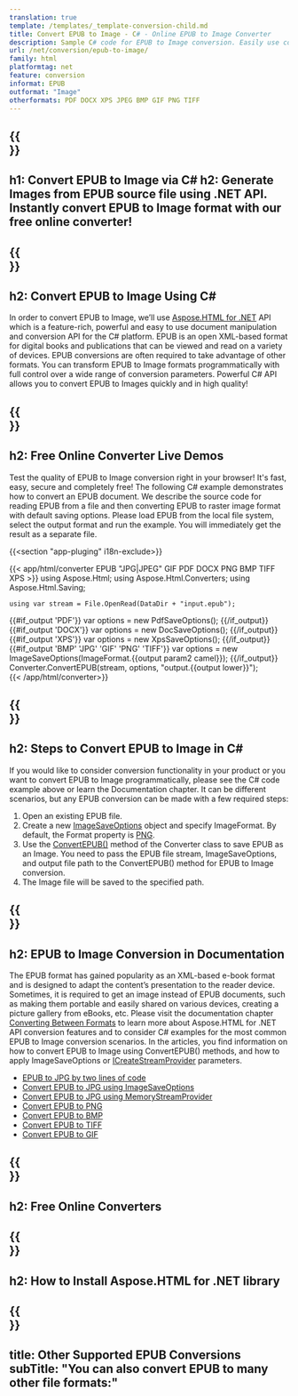 ```yaml
---
translation: true
template: /templates/_template-conversion-child.md
title: Convert EPUB to Image - C# - Online EPUB to Image Converter
description: Sample C# code for EPUB to Image conversion. Easily use converter API within ASP.NET or any .NET application. Try online EPUB to Image Converter for free!
url: /net/conversion/epub-to-image/
family: html
platformtag: net
feature: conversion
informat: EPUB
outformat: "Image"
otherformats: PDF DOCX XPS JPEG BMP GIF PNG TIFF
---
```


{{<section banner>}}
---
h1: Convert EPUB to Image via C#
h2: Generate Images from EPUB source file using .NET API. Instantly convert EPUB to Image format with our free online converter!
---

{{<section overview>}}
---
h2: Convert EPUB to Image Using C#
---

In order to convert EPUB to Image, we’ll use [Aspose.HTML for .NET](https://products.aspose.com/html/net/) API which is a feature-rich, powerful and easy to use document manipulation and conversion API for the C# platform. EPUB is an open XML-based format for digital books and publications that can be viewed and read on a variety of devices. EPUB conversions are often required to take advantage of other formats. You can transform EPUB to Image formats programmatically with full control over a wide range of conversion parameters. Powerful C# API allows you to convert EPUB to Images quickly and in high quality!

{{<section demos>}}
---
h2: Free Online Converter Live Demos
---

Test the quality of EPUB to Image conversion right in your browser! It's fast, easy, secure and completely free! The following C# example demonstrates how to convert an EPUB document. We describe the source code for reading EPUB from a file and then converting EPUB to raster image format with default saving options. Please load EPUB from the local file system, select the output format and run the example. You will immediately get the result as a separate file.

{{<section "app-pluging" i18n-exclude>}}

{{< app/html/converter EPUB "JPG|JPEG" GIF PDF DOCX PNG BMP TIFF XPS >}}
using Aspose.Html;
using Aspose.Html.Converters;
using Aspose.Html.Saving;

    using var stream = File.OpenRead(DataDir + "input.epub");
{{#if_output 'PDF'}}
    var options = new PdfSaveOptions();
{{/if_output}}
{{#if_output 'DOCX'}}
    var options = new DocSaveOptions();
{{/if_output}}
{{#if_output 'XPS'}}
    var options = new XpsSaveOptions();
{{/if_output}}
{{#if_output 'BMP' 'JPG' 'GIF' 'PNG' 'TIFF'}}
    var options = new ImageSaveOptions(ImageFormat.{{output param2 camel}});
{{/if_output}}
    Converter.ConvertEPUB(stream, options, "output.{{output lower}}");   
{{< /app/html/converter>}}


{{<section steps>}}
---
h2: Steps to Convert EPUB to Image in C#
---

If you would like to consider conversion functionality in your product or you want to convert EPUB to Image programmatically, please see the C# code example above or learn the Documentation chapter. It can be different scenarios, but any EPUB conversion can be made with a few required steps:

1.  Open an existing EPUB file.
1.  Create a new [ImageSaveOptions](https://apireference.aspose.com/html/net/aspose.html.saving/imagesaveoptions) object and specify ImageFormat. By default, the Format property is [PNG](https://apireference.aspose.com/html/net/aspose.html.rendering.image/imageformat).
1.  Use the [ConvertEPUB()](https://apireference.aspose.com/html/net/aspose.html.converters.converter/convertepub/methods/27) method of the Converter class to save EPUB as an Image. You need to pass the EPUB file stream, ImageSaveOptions, and output file path to the ConvertEPUB() method for EPUB to Image conversion.
1.  The Image file will be saved to the specified path.


{{<section documentation>}}
---
h2: EPUB to Image Conversion in Documentation
---

The EPUB format has gained popularity as an XML-based e-book format and is designed to adapt the content’s presentation to the reader device. Sometimes, it is required to get an image instead of EPUB documents, such as making them portable and easily shared on various devices, creating a picture gallery from eBooks, etc. Please visit the documentation chapter [Converting Between Formats](https://docs.aspose.com/html/net/converting-between-formats/) to learn more about Aspose.HTML for .NET API conversion features and to consider C# examples for the most common EPUB to Image conversion scenarios. In the articles, you find information on how to convert EPUB to Image using ConvertEPUB() methods, and how to apply ImageSaveOptions or [ICreateStreamProvider](https://apireference.aspose.com/html/net/aspose.html.io/icreatestreamprovider) parameters.

  - <a href="https://docs.aspose.com/html/net/converting-between-formats/epub-to-jpg/#epub-to-jpg-by-two-lines-of-code" target="_blank">EPUB to JPG by two lines of code</a>
  - <a href="https://docs.aspose.com/html/net/converting-between-formats/epub-to-jpg/#convert-epub-to-jpg-using-imagesaveoptions" target="_blank">Convert EPUB to JPG using ImageSaveOptions</a>
  - <a href="https://docs.aspose.com/html/net/converting-between-formats/epub-to-jpg/#output-stream-providers" target="_blank">Convert EPUB to JPG using MemoryStreamProvider</a>
  - <a href="https://docs.aspose.com/html/net/converting-between-formats/epub-to-png/" target="_blank">Convert EPUB to PNG</a>
  - <a href="https://docs.aspose.com/html/net/converting-between-formats/epub-to-bmp/" target="_blank">Convert EPUB to BMP</a>
  - <a href="https://docs.aspose.com/html/net/converting-between-formats/epub-to-tiff/" target="_blank">Convert EPUB to TIFF</a>
  - <a href="https://docs.aspose.com/html/net/converting-between-formats/epub-to-gif/" target="_blank">Convert EPUB to GIF</a>

{{<section online-converters>}}
---
h2: Free Online Converters
---

{{<section get-started>}}
---
h2: How to Install Aspose.HTML for .NET library
---

{{<section other-conversions>}}
---
title: Other Supported EPUB Conversions
subTitle: "You can also convert EPUB to many other file formats:"
---